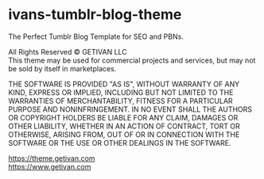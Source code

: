 # ivans-tumblr-blog-theme 
The Perfect Tumblr Blog Template for SEO and PBNs. 

All Rights Reserved © GETIVAN LLC  
This theme may be used for commercial projects and services, but may not be sold by itself in marketplaces.  

THE SOFTWARE IS PROVIDED "AS IS", WITHOUT WARRANTY OF ANY KIND, EXPRESS OR IMPLIED, INCLUDING BUT NOT LIMITED TO THE WARRANTIES OF MERCHANTABILITY, FITNESS FOR A PARTICULAR PURPOSE AND NONINFRINGEMENT. IN NO EVENT SHALL THE AUTHORS OR COPYRIGHT HOLDERS BE LIABLE FOR ANY CLAIM, DAMAGES OR OTHER LIABILITY, WHETHER IN AN ACTION OF CONTRACT, TORT OR OTHERWISE, ARISING FROM, OUT OF OR IN CONNECTION WITH THE SOFTWARE OR THE USE OR OTHER DEALINGS IN THE SOFTWARE.  

https://theme.getivan.com  
https://www.getivan.com 

